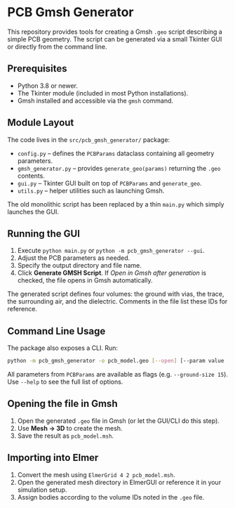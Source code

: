 # PCB Gmsh Generator

This repository provides tools for creating a Gmsh `.geo` script describing a simple PCB geometry.  The script can be generated via a small Tkinter GUI or directly from the command line.

## Prerequisites
- Python 3.8 or newer.
- The Tkinter module (included in most Python installations).
- Gmsh installed and accessible via the `gmsh` command.

## Module Layout
The code lives in the `src/pcb_gmsh_generator/` package:
- `config.py` – defines the `PCBParams` dataclass containing all geometry parameters.
- `gmsh_generator.py` – provides `generate_geo(params)` returning the `.geo` contents.
- `gui.py` – Tkinter GUI built on top of `PCBParams` and `generate_geo`.
- `utils.py` – helper utilities such as launching Gmsh.

The old monolithic script has been replaced by a thin `main.py` which simply launches the GUI.

## Running the GUI
1. Execute `python main.py` or `python -m pcb_gmsh_generator --gui`.
2. Adjust the PCB parameters as needed.
3. Specify the output directory and file name.
4. Click **Generate GMSH Script**. If *Open in Gmsh after generation* is checked, the file opens in Gmsh automatically.

The generated script defines four volumes: the ground with vias, the trace, the surrounding air, and the dielectric. Comments in the file list these IDs for reference.

## Command Line Usage
The package also exposes a CLI. Run:

```bash
python -m pcb_gmsh_generator -o pcb_model.geo [--open] [--param value ...]
```

All parameters from `PCBParams` are available as flags (e.g. `--ground-size 15`).  Use `--help` to see the full list of options.

## Opening the file in Gmsh
1. Open the generated `.geo` file in Gmsh (or let the GUI/CLI do this step).
2. Use **Mesh → 3D** to create the mesh.
3. Save the result as `pcb_model.msh`.

## Importing into Elmer
1. Convert the mesh using `ElmerGrid 4 2 pcb_model.msh`.
2. Open the generated mesh directory in ElmerGUI or reference it in your simulation setup.
3. Assign bodies according to the volume IDs noted in the `.geo` file.
